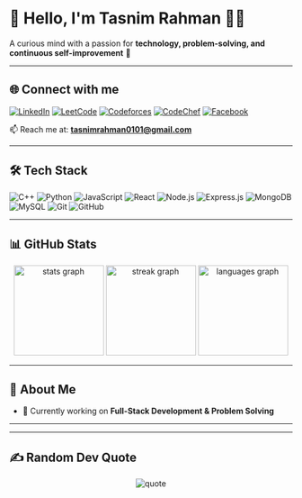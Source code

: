 # 💫 Hello, I'm Tasnim Rahman 👨‍💻
A curious mind with a passion for **technology, problem-solving, and continuous self-improvement** 🚀  

---

## 🌐 Connect with me  
<p align="left">
<a href="https://linkedin.com/in/tasnim-rahman01" target="_blank"><img src="https://img.shields.io/badge/LinkedIn-%230077B5.svg?logo=linkedin&logoColor=white" alt="LinkedIn"/></a>
<a href="https://www.leetcode.com/tasnimm_rahman" target="_blank"><img src="https://img.shields.io/badge/LeetCode-FFA116.svg?logo=leetcode&logoColor=white" alt="LeetCode"/></a>
<a href="https://codeforces.com/profile/tasnimm_m" target="_blank"><img src="https://img.shields.io/badge/Codeforces-445f9d.svg?logo=codeforces&logoColor=white" alt="Codeforces"/></a>
<a href="https://www.codechef.com/users/tasnim_rahman" target="_blank"><img src="https://img.shields.io/badge/CodeChef-%23B92B27.svg?logo=codechef&logoColor=white" alt="CodeChef"/></a>
<a href="https://fb.com/tasnimrahman01" target="_blank"><img src="https://img.shields.io/badge/Facebook-%231877F2.svg?logo=facebook&logoColor=white" alt="Facebook"/></a>
</p>

📫 Reach me at: **tasnimrahman0101@gmail.com**

---

## 🛠️ Tech Stack  
<p align="left">
<img src="https://img.shields.io/badge/C++-00599C?logo=cplusplus&logoColor=white" alt="C++"/> 
<img src="https://img.shields.io/badge/Python-3776AB?logo=python&logoColor=white" alt="Python"/>
<img src="https://img.shields.io/badge/JavaScript-F7DF1E?logo=javascript&logoColor=black" alt="JavaScript"/>
<img src="https://img.shields.io/badge/React-20232A?logo=react&logoColor=61DAFB" alt="React"/>
<img src="https://img.shields.io/badge/Node.js-43853D?logo=node.js&logoColor=white" alt="Node.js"/>
<img src="https://img.shields.io/badge/Express.js-404D59?logo=express&logoColor=white" alt="Express.js"/>
<img src="https://img.shields.io/badge/MongoDB-4EA94B?logo=mongodb&logoColor=white" alt="MongoDB"/>
<img src="https://img.shields.io/badge/MySQL-005C84?logo=mysql&logoColor=white" alt="MySQL"/>
<img src="https://img.shields.io/badge/Git-F05032?logo=git&logoColor=white" alt="Git"/>
<img src="https://img.shields.io/badge/GitHub-181717?logo=github&logoColor=white" alt="GitHub"/>
</p>

---

## 📊 GitHub Stats  
<div align="center">
  <img src="https://github-readme-stats.vercel.app/api?username=tasnim-rahmann&show_icons=true&count_private=true&theme=radical" height="160" alt="stats graph" />
  <img src="https://streak-stats.demolab.com?user=tasnim-rahmann&theme=radical&hide_border=false" height="160" alt="streak graph"/>
  <img src="https://github-readme-stats.vercel.app/api/top-langs?username=tasnim-rahmann&layout=compact&langs_count=6&theme=radical" height="160" alt="languages graph"/>
</div>

---

## 🚀 About Me  
- 🔭 Currently working on **Full-Stack Development & Problem Solving**  
---

---

## ✍️ Random Dev Quote  
<p align="center">
<img src="https://quotes-github-readme.vercel.app/api?type=horizontal&theme=radical" alt="quote"/>
</p>
